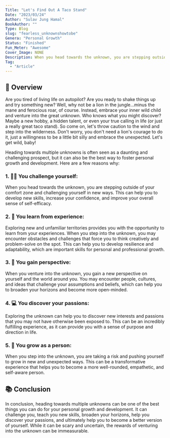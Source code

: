 ```yaml
---
Title: "Let's Find Out A Taco Stand"
Date: "2023/03/24"
Author: "Sulav Jung Hamal"
BookAuthor: ""
Type: Blog
slug: "fearless_unknownshowtobe"
Genera: "Personal Growth"
Status: "Finished"
Fun_Meter: "Awesome"
Cover_Image: NONE
Description: When you head towards the unknown, you are stepping outside of your comfort zone and challenging yourself in new ways. This can help you to develop new skills, increase your confidence, and improve your overall sense of self-efficacy.
Tag:
  - "Article"
---
```


## 📄 Overview

Are you tired of living life on autopilot? Are you ready to shake things up and try something new? Well, why not be a lion in the jungle...minus the mane and ferocious roar, of course. Instead, embrace your inner wild child and venture into the great unknown. Who knows what you might discover? Maybe a new hobby, a hidden talent, or even your true calling in life (or just a really great taco stand). So come on, let's throw caution to the wind and step into the wilderness. Don't worry, you don't need a lion's courage to do it, just a willingness to be a little bit silly and embrace the unexpected. Let's get wild, baby!

Heading towards multiple unknowns is often seen as a daunting and challenging prospect, but it can also be the best way to foster personal growth and development. Here are a few reasons why:

### 1. 🤸‍♂️ You challenge yourself:

When you head towards the unknown, you are stepping outside of your comfort zone and challenging yourself in new ways. This can help you to develop new skills, increase your confidence, and improve your overall sense of self-efficacy.

### 2. 🧘 You learn from experience:

Exploring new and unfamiliar territories provides you with the opportunity to learn from your experiences. When you step into the unknown, you may encounter obstacles and challenges that force you to think creatively and problem-solve on the spot. This can help you to develop resilience and adaptability, which are important skills for personal and professional growth.

### 3. 🫡 You gain perspective:

When you venture into the unknown, you gain a new perspective on yourself and the world around you. You may encounter people, cultures, and ideas that challenge your assumptions and beliefs, which can help you to broaden your horizons and become more open-minded.

### 4. 💻 You discover your passions:

Exploring the unknown can help you to discover new interests and passions that you may not have otherwise been exposed to. This can be an incredibly fulfilling experience, as it can provide you with a sense of purpose and direction in life.

### 5. 🌱 You grow as a person:

When you step into the unknown, you are taking a risk and pushing yourself to grow in new and unexpected ways. This can be a transformative experience that helps you to become a more well-rounded, empathetic, and self-aware person.

## 📚 Conclusion

In conclusion, heading towards multiple unknowns can be one of the best things you can do for your personal growth and development. It can challenge you, teach you new skills, broaden your horizons, help you discover your passions, and ultimately help you to become a better version of yourself. While it can be scary and uncertain, the rewards of venturing into the unknown can be immeasurable.
